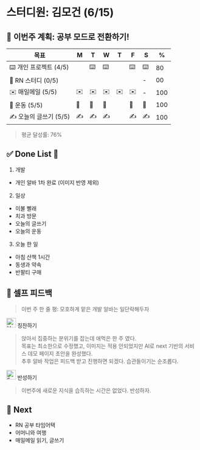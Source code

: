 # 스터디원: 김모건 (6/15)

## 🚀 이번주 계획: 공부 모드로 전환하기!

| 목표                   | M   | T   | W   | T   | F   | S   | %   |
| ---------------------- | --- | --- | --- | --- | --- | --- | --- |
| ⌨️ 개인 프로젝트 (4/5) |     | ⌨️  | ⌨️  |     | ⌨️  | ⌨️  | 80  |
| 🏫 RN 스터디 (0/5)     |     |     |     |     |     | -   | 00  |
| ✉️ 매일메일 (5/5)      | ✉️  | ✉️  | ✉️  | ✉️  | ✉️  | -   | 100 |
| 💪 운동 (5/5)          | 💪  | 💪  | 💪  |     | 💪  | 💪  | 100 |
| ✍️ 오늘의 글쓰기 (5/5) | ✍️  | ✍️  | ✍️  |     | ✍️  | ✍️  | 100 |

> 평균 달성률: 76% <br>

## ✅ Done List 🌸

1. 개발

- 개인 알바 1차 완료 (이미지 반영 제외)

2. 일상

- 이불 빨래
- 치과 방문
- 오늘의 글쓰기
- 오늘의 운동

3. 오늘 한 일

- 아침 산책 1시간
- 동생과 약속
- 반팔티 구매

## 🎉 셀프 피드백

> 이번 주 한 줄 평: 모호하게 맡은 개발 알바는 일단락해두자<br>

<img src="https://raw.githubusercontent.com/Tarikul-Islam-Anik/Animated-Fluent-Emojis/master/Emojis/Smilies/Hugging%20Face.png" alt="Hugging Face" width="25" height="25"> 칭찬하기 </img>

> 앉아서 집중하는 분위기를 잡는데 애먹은 한 주 였다. <br>
> 목표는 최소한으로 수정했고, 이미지는 적용 안되었지만 AI로 next 기반의 서비스 데모 페이지 초안을 완성했다. <br>
> 추후 알바 작업은 피드백 받고 진행하면 되겠다. 습관들이기는 순조롭다. <br>

<img src="https://raw.githubusercontent.com/Tarikul-Islam-Anik/Animated-Fluent-Emojis/master/Emojis/Smilies/Face%20with%20Monocle.png" alt="Face with Monocle" width="25" height="25"> 반성하기</img>

> 이번주에 새로운 지식을 습득하는 시간은 없었다. 반성하자. <br>

## 🌱 Next

- RN 공부 타임어택
- 어머니와 여행
- 매일메일 읽기, 글쓰기
